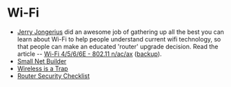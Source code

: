 # Wi-Fi

- [Jerry Jongerius](https://www.duckware.com/support/about.html) did an awesome job of gathering up all the best you can learn about Wi-Fi to help people understand current wifi technology, so that people can make an educated 'router' upgrade decision. Read the article -- [Wi-Fi 4/5/6/6E - 802.11 n/ac/ax](https://www.duckware.com/tech/wifi-in-the-us.html) ([backup](/backup/wi-fi.html)).
- [Small Net Builder](https://www.smallnetbuilder.com)
- [Wireless is a Trap](https://www.benkuhn.net/wireless/)
- [Router Security Checklist](https://routersecurity.org/checklist.php)
